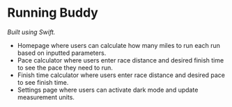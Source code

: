 # Running Buddy

*Built using Swift.*

- Homepage where users can calculate how many miles to run each run based on inputted parameters.
- Pace calculator where users enter race distance and desired finish time to see the pace they need to run.
- Finish time calculator where users enter race distance and desired pace to see finish time.
- Settings page where users can activate dark mode and update measurement units.
